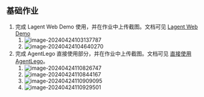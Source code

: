 

## 基础作业



1. 完成 Lagent Web Demo 使用，并在作业中上传截图。文档可见 [Lagent Web Demo](https://github.com/InternLM/Tutorial/blob/camp2/agent/lagent.md#1-lagent-web-demo)
   1. ![image-20240424103137787](https://gitee.com/janefreew/pic-bed/raw/master/img/image-20240424103137787.png)
   2. ![image-20240424104640270](https://gitee.com/janefreew/pic-bed/raw/master/img/image-20240424104640270.png)
2. 完成 AgentLego 直接使用部分，并在作业中上传截图。文档可见 [直接使用 AgentLego](https://github.com/InternLM/Tutorial/blob/camp2/agent/agentlego.md#1-直接使用-agentlego)。
   1. ![image-20240424110826747](https://gitee.com/janefreew/pic-bed/raw/master/img/image-20240424110826747.png)
   2. ![image-20240424110844167](https://gitee.com/janefreew/pic-bed/raw/master/img/image-20240424110844167.png)
   3. ![image-20240424110909095](https://gitee.com/janefreew/pic-bed/raw/master/img/image-20240424110909095.png)
   4. ![image-20240424110929501](https://gitee.com/janefreew/pic-bed/raw/master/img/image-20240424110929501.png)